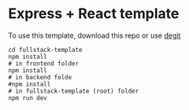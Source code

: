 # Express + React template

To use this template, download this repo or use [degit](https://npm.im/degit)


```
cd fullstack-template
npm install
# in frontend folder 
npm install
# in backend folde
#npm install
# in fullstack-template (root) folder
npm run dev

```
